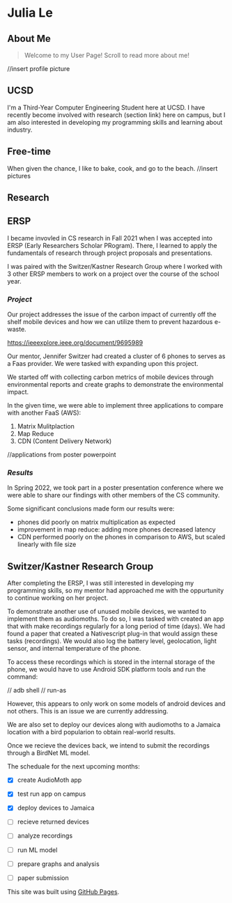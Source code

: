 # Julia Le 
## **About Me**
>Welcome to my User Page! Scroll to read more about me! 


//insert profile picture 

## UCSD
I'm a Third-Year Computer Engineering Student here at UCSD. I have recently become involved with research (section link) here on campus, but I am also interested in developing my programming skills and learning about industry. 

## Free-time
When given the chance, I like to bake, cook, and go to the beach. 
//insert pictures 

## **Research**

## ERSP 
I became invovled in CS research in Fall 2021 when I was accepted into ERSP (Early Researchers Scholar PRogram). There, I learned to apply the fundamentals of research through project proposals and presentations. 

I was paired with the Switzer/Kastner Research Group where I worked with 3 other ERSP members to work on a project over the course of the school year. 

### *Project*

Our project addresses the issue of the carbon impact of currently off the shelf mobile devices and how we can utilize them to prevent hazardous e-waste. 

https://ieeexplore.ieee.org/document/9695989


Our mentor, Jennifer Switzer had created a cluster of 6 phones to serves as a Faas provider. We were tasked with expanding upon this project. 

We started off with collecting carbon metrics of mobile devices through environmental reports and create graphs to demonstrate the environmental impact. 

In the given time, we were able to implement three applications to compare with another FaaS (AWS): 

  1. Matrix Mulitplaction
  2. Map Reduce 
  3. CDN (Content Delivery Network)

//applications from poster powerpoint 

### *Results*

In Spring 2022, we took part in a poster presentation conference where we were able to share our findings with other members of the CS community. 

Some significant conclusions made form our results were: 

- phones did poorly on matrix multiplication as expected
- improvement in map reduce: adding more phones decreased latency 
- CDN performed poorly on the phones in comparison to AWS, but scaled linearly with file size 


## Switzer/Kastner Research Group 

After completing the ERSP, I was still interested in developing my programming skills, so my mentor had approached me with the oppurtunity to continue working on her project. 

To demonstrate another use of unused mobile devices, we wanted to implement them as audiomoths. To do so, I was tasked with created an app that with make recordings regularly for a long period of time (days). We had found a paper that created a Nativescript plug-in that would assign these tasks (recordings). We would also log the battery level, geolocation, light sensor, and internal temperature of the phone. 

To access these recordings which is stored in the internal storage of the phone, we would have to use Android SDK platform tools and run the command: 

// adb shell 
// run-as 

However, this appears to only work on some models of android devices and not others. This is an issue we are currently addressing. 

We are also set to deploy our devices along with audiomoths to a Jamaica location with a bird popularion to obtain real-world results. 

Once we recieve the devices back, we intend to submit the recordings through a BirdNet ML model. 
 
 The scheduale for the next upcoming months: 

- [X] create AudioMoth app
- [X] test run app on campus
- [X] deploy devices to Jamaica 
- [ ] recieve returned devices 
- [ ] analyze recordings 
- [ ] run ML model 
- [ ] prepare graphs and analysis 
- [ ] paper submission



This site was built using [GitHub Pages](https://pages.github.com/).